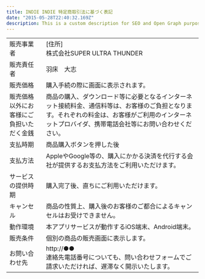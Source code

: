 ```yaml
---
title: INDIE INDIE 特定商取引法に基づく表記
date: "2015-05-28T22:40:32.169Z"
description: This is a custom description for SEO and Open Graph purposes, rather than the default generated excerpt. Simply add a description field to the frontmatter.
---
```


|    |    |
| ---- | ---- |
|  販売事業者  |  [住所]<br>株式会社SUPER ULTRA THUNDER  |
|  販売責任者  |  羽床　大志  |
|  販売価格  |  購入手続の際に画面に表示されます。  |
|  販売価格以外にお客様にご負担いただく金銭  |  商品の購入、ダウンロード等に必要となるインターネット接続料金、通信料等は、お客様のご負担となります。それぞれの料金は、お客様がご利用のインターネットプロバイダ、携帯電話会社等にお問い合わせください。  |
|  支払時期  |  商品購入ボタンを押した後  |
|  支払方法  |  AppleやGoogle等の、購入にかかる決済を代行する会社が提供するお支払方法をご利用いただけます。  |
|  サービスの提供時期  |  購入完了後、直ちにご利用いただけます。  |
|  キャンセル  |  商品の性質上、購入後のお客様のご都合によるキャンセルはお受けできません。  |
|  動作環境  |  本アプリサービスが動作するiOS端末、Android端末。  |
|  販売条件  |  個別の商品の販売画面に表示します。  |
|  お問い合わせ先  |  http://●●<br>連絡先電話番号についても、問い合わせフォームでご請求いただければ、遅滞なく開示いたします。  |

